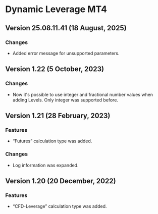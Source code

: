 # Dynamic Leverage MT4

## Version 25.08.11.41 (18 August, 2025)
### Changes
* Added error message for unsupported parameters.

## Version 1.22 (5 October, 2023)
### Changes
* Now it's possible to use integer and fractional number values when adding Levels. Only integer was supported before.

## Version 1.21 (28 February, 2023)
### Features
* “Futures” calculation type was added.

### Changes
* Log information was expanded.

## Version 1.20 (20 December, 2022)
### Features
* “CFD-Leverage” calculation type was added.
